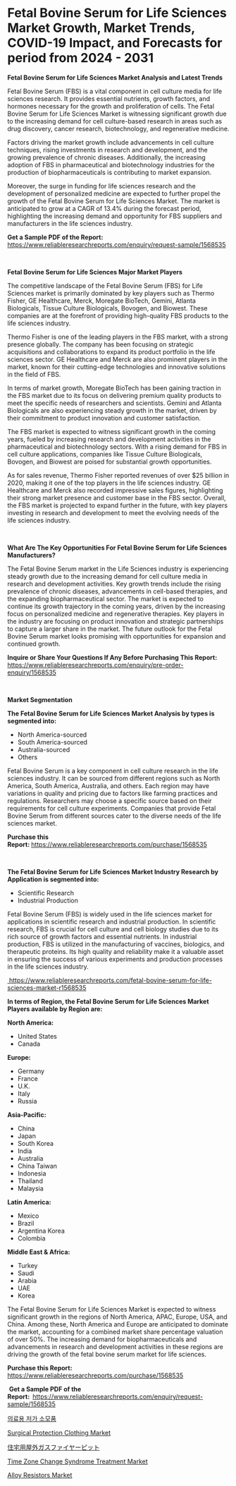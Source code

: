 <p><h1>Fetal Bovine Serum for Life Sciences Market Growth, Market Trends, COVID-19 Impact, and Forecasts for period from 2024 - 2031</h1></p><p><strong>Fetal Bovine Serum for Life Sciences Market Analysis and Latest Trends</strong></p>
<p><p>Fetal Bovine Serum (FBS) is a vital component in cell culture media for life sciences research. It provides essential nutrients, growth factors, and hormones necessary for the growth and proliferation of cells. The Fetal Bovine Serum for Life Sciences Market is witnessing significant growth due to the increasing demand for cell culture-based research in areas such as drug discovery, cancer research, biotechnology, and regenerative medicine.</p><p>Factors driving the market growth include advancements in cell culture techniques, rising investments in research and development, and the growing prevalence of chronic diseases. Additionally, the increasing adoption of FBS in pharmaceutical and biotechnology industries for the production of biopharmaceuticals is contributing to market expansion.</p><p>Moreover, the surge in funding for life sciences research and the development of personalized medicine are expected to further propel the growth of the Fetal Bovine Serum for Life Sciences Market. The market is anticipated to grow at a CAGR of 13.4% during the forecast period, highlighting the increasing demand and opportunity for FBS suppliers and manufacturers in the life sciences industry.</p></p>
<p><strong>Get a Sample PDF of the Report:&nbsp;</strong> <a href="https://www.reliableresearchreports.com/enquiry/request-sample/1568535">https://www.reliableresearchreports.com/enquiry/request-sample/1568535</a></p>
<p>&nbsp;</p>
<p><strong>Fetal Bovine Serum for Life Sciences Major Market Players</strong></p>
<p><p>The competitive landscape of the Fetal Bovine Serum (FBS) for Life Sciences market is primarily dominated by key players such as Thermo Fisher, GE Healthcare, Merck, Moregate BioTech, Gemini, Atlanta Biologicals, Tissue Culture Biologicals, Bovogen, and Biowest. These companies are at the forefront of providing high-quality FBS products to the life sciences industry.</p><p>Thermo Fisher is one of the leading players in the FBS market, with a strong presence globally. The company has been focusing on strategic acquisitions and collaborations to expand its product portfolio in the life sciences sector. GE Healthcare and Merck are also prominent players in the market, known for their cutting-edge technologies and innovative solutions in the field of FBS.</p><p>In terms of market growth, Moregate BioTech has been gaining traction in the FBS market due to its focus on delivering premium quality products to meet the specific needs of researchers and scientists. Gemini and Atlanta Biologicals are also experiencing steady growth in the market, driven by their commitment to product innovation and customer satisfaction.</p><p>The FBS market is expected to witness significant growth in the coming years, fueled by increasing research and development activities in the pharmaceutical and biotechnology sectors. With a rising demand for FBS in cell culture applications, companies like Tissue Culture Biologicals, Bovogen, and Biowest are poised for substantial growth opportunities.</p><p>As for sales revenue, Thermo Fisher reported revenues of over $25 billion in 2020, making it one of the top players in the life sciences industry. GE Healthcare and Merck also recorded impressive sales figures, highlighting their strong market presence and customer base in the FBS sector. Overall, the FBS market is projected to expand further in the future, with key players investing in research and development to meet the evolving needs of the life sciences industry.</p></p>
<p>&nbsp;</p>
<p><strong>What Are The Key Opportunities For Fetal Bovine Serum for Life Sciences Manufacturers?</strong></p>
<p><p>The Fetal Bovine Serum market in the Life Sciences industry is experiencing steady growth due to the increasing demand for cell culture media in research and development activities. Key growth trends include the rising prevalence of chronic diseases, advancements in cell-based therapies, and the expanding biopharmaceutical sector. The market is expected to continue its growth trajectory in the coming years, driven by the increasing focus on personalized medicine and regenerative therapies. Key players in the industry are focusing on product innovation and strategic partnerships to capture a larger share in the market. The future outlook for the Fetal Bovine Serum market looks promising with opportunities for expansion and continued growth.</p></p>
<p><strong>Inquire or Share Your Questions If Any Before Purchasing This Report:</strong> <a href="https://www.reliableresearchreports.com/enquiry/pre-order-enquiry/1568535">https://www.reliableresearchreports.com/enquiry/pre-order-enquiry/1568535</a></p>
<p>&nbsp;</p>
<p><strong>Market Segmentation</strong></p>
<p><strong>The Fetal Bovine Serum for Life Sciences Market Analysis by types is segmented into:</strong></p>
<p><ul><li>North America-sourced</li><li>South America-sourced</li><li>Australia-sourced</li><li>Others</li></ul></p>
<p><p>Fetal Bovine Serum is a key component in cell culture research in the life sciences industry. It can be sourced from different regions such as North America, South America, Australia, and others. Each region may have variations in quality and pricing due to factors like farming practices and regulations. Researchers may choose a specific source based on their requirements for cell culture experiments. Companies that provide Fetal Bovine Serum from different sources cater to the diverse needs of the life sciences market.</p></p>
<p><strong>Purchase this Report:&nbsp;</strong><a href="https://www.reliableresearchreports.com/purchase/1568535">https://www.reliableresearchreports.com/purchase/1568535</a></p>
<p>&nbsp;</p>
<p><strong>The Fetal Bovine Serum for Life Sciences Market Industry Research by Application is segmented into:</strong></p>
<p><ul><li>Scientific Research</li><li>Industrial Production</li></ul></p>
<p><p>Fetal Bovine Serum (FBS) is widely used in the life sciences market for applications in scientific research and industrial production. In scientific research, FBS is crucial for cell culture and cell biology studies due to its rich source of growth factors and essential nutrients. In industrial production, FBS is utilized in the manufacturing of vaccines, biologics, and therapeutic proteins. Its high quality and reliability make it a valuable asset in ensuring the success of various experiments and production processes in the life sciences industry.</p></p>
<p><a href="https://www.reliableresearchreports.com/fetal-bovine-serum-for-life-sciences-market-r1568535">&nbsp;https://www.reliableresearchreports.com/fetal-bovine-serum-for-life-sciences-market-r1568535</a></p>
<p><strong>In terms of Region, the Fetal Bovine Serum for Life Sciences Market Players available by Region are:</strong></p>
<p>
    <p> <strong> North America: </strong>
        <ul>
            <li>United States</li>
            <li>Canada</li>
        </ul>
        </p> 
    <p> <strong> Europe: </strong>
        <ul>
            <li>Germany</li>
            <li>France</li>
            <li>U.K.</li>
            <li>Italy</li>
            <li>Russia</li>
        </ul>
        </p> 
    <p> <strong> Asia-Pacific: </strong>
        <ul>
            <li>China</li>
            <li>Japan</li>
            <li>South Korea</li>
            <li>India</li>
            <li>Australia</li>
            <li>China Taiwan</li>
            <li>Indonesia</li>
            <li>Thailand</li>
            <li>Malaysia</li>
        </ul>
        </p> 
    <p> <strong> Latin America: </strong>
        <ul>
            <li>Mexico</li>
            <li>Brazil</li>
            <li>Argentina Korea</li>
            <li>Colombia</li>
        </ul>
        </p> 
    <p> <strong> Middle East & Africa: </strong>
        <ul>
            <li>Turkey</li>
            <li>Saudi</li>
            <li>Arabia</li>
            <li>UAE</li>
            <li>Korea</li>
        </ul>
    </p>
    </p>
<p><p>The Fetal Bovine Serum for Life Sciences Market is expected to witness significant growth in the regions of North America, APAC, Europe, USA, and China. Among these, North America and Europe are anticipated to dominate the market, accounting for a combined market share percentage valuation of over 50%. The increasing demand for biopharmaceuticals and advancements in research and development activities in these regions are driving the growth of the fetal bovine serum market for life sciences.</p></p>
<p><strong>Purchase this Report: </strong><a href="https://www.reliableresearchreports.com/purchase/1568535">https://www.reliableresearchreports.com/purchase/1568535</a></p>
<p>&nbsp;<strong>Get a Sample PDF of the Report:&nbsp;&nbsp;</strong><a href="https://www.reliableresearchreports.com/enquiry/request-sample/1568535">https://www.reliableresearchreports.com/enquiry/request-sample/1568535</a></p>
<p><strong></strong></p>
<p><p><a href="https://github.com/akzkkws047661437/Market-Research-Report-List-2/blob/main/6357568102989.md">의료용 저가 소모품</a></p><p><a href="https://github.com/kosella/Market-Research-Report-List-3/blob/main/surgical-protection-clothing-market.md">Surgical Protection Clothing Market</a></p><p><a href="https://github.com/KaliMetz2023/Market-Research-Report-List-1/blob/main/4402964108300.md">住宅用屋外ガスファイヤーピット</a></p><p><a href="https://github.com/kufem1/Market-Research-Report-List-3/blob/main/time-zone-change-syndrome-treatment-market.md">Time Zone Change Syndrome Treatment Market</a></p><p><a href="https://issuu.com/reportprime-2/docs/alloy-resistors-market-size-2030.pptx">Alloy Resistors Market</a></p></p>